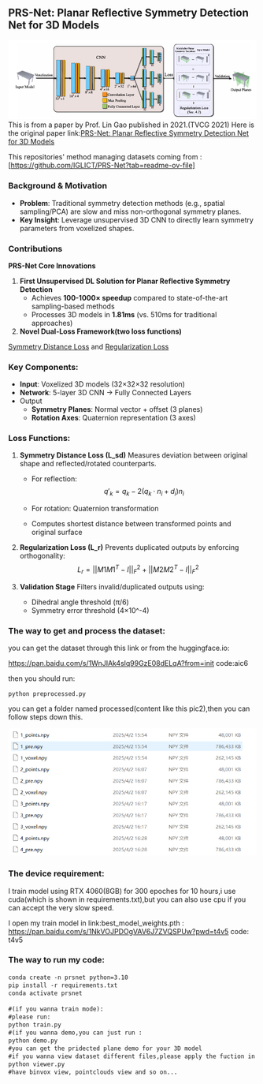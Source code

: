 ##  PRS-Net: Planar Reflective Symmetry Detection Net for 3D Models

![image-20250408210947621](image-20250408210947621.png)
This is from a paper by Prof. Lin Gao published in 2021.(TVCG 2021)
Here is the original paper link:[PRS-Net: Planar Reflective Symmetry Detection Net for 3D Models](https://arxiv.org/pdf/1910.06511)

This repositories' method managing datasets coming from :[https://github.com/IGLICT/PRS-Net?tab=readme-ov-file]
###  Background & Motivation

- **Problem**: Traditional symmetry detection methods (e.g., spatial sampling/PCA) are slow and miss non-orthogonal symmetry planes.
- **Key Insight**: Leverage unsupervised 3D CNN to directly learn symmetry parameters from voxelized shapes.

### Contributions

**PRS-Net Core Innovations**

1. **First Unsupervised DL Solution for Planar Reflective Symmetry Detection**
   - Achieves **100-1000× speedup** compared to state-of-the-art sampling-based methods
   - Processes 3D models in **1.81ms** (vs. 510ms for traditional approaches)
2. **Novel Dual-Loss Framework(two loss functions)**

<u>Symmetry Distance Loss</u> and <u>Regularization Loss</u>

### Key Components:

- **Input**: Voxelized 3D models (32×32×32 resolution)
- **Network**: 5-layer 3D CNN → Fully Connected Layers
- Output
  - **Symmetry Planes**: Normal vector + offset (3 planes)
  - **Rotation Axes**: Quaternion representation (3 axes)

### Loss Functions:

1. **Symmetry Distance Loss (L_sd)**
    Measures deviation between original shape and reflected/rotated counterparts.

   - For reflection: 
     $$
     q'_k = q_k - 2(q_k·n_i + d_i) n_i
     $$
     

   - For rotation: Quaternion transformation

   - Computes shortest distance between transformed points and original surface

2. **Regularization Loss (L_r)**
    Prevents duplicated outputs by enforcing orthogonality:
   $$
   L_r = ||M1M1^T - I||_F^2 + ||M2M2^T - I||_F^2
   $$

3. **Validation Stage**
    Filters invalid/duplicated outputs using:

   - Dihedral angle threshold (π/6)
   - Symmetry error threshold (4×10^-4)
### The way to get and process the dataset:

you can get the dataset through this link or from the huggingface.io:

https://pan.baidu.com/s/1WnJIAk4slq99GzE08dELqA?from=init code:aic6 

then you should run:

```shell
python preprocessed.py
```

you can get a folder named processed(content like this pic2),then you can follow steps down this.

![image-20250408213801130](image-20250408213801130.png)

### The device requirement:

I train model using RTX 4060(8GB) for 300 epoches for 10 hours,i use cuda(which is shown in requirements.txt),but you can also use cpu if you can accept the very slow speed.

I open my train model in link:best_model_weights.pth
: https://pan.baidu.com/s/1NkVOJPDOgVAV6J7ZVQSPUw?pwd=t4v5   code: t4v5

### The way to run my code:

```shell
conda create -n prsnet python=3.10
pip install -r requirements.txt
conda activate prsnet

#(if you wanna train mode):
#please run:
python train.py
#(if you wanna demo,you can just run :
python demo.py
#you can get the pridected plane demo for your 3D model
#if you wanna view dataset different files,please apply the fuction in 
python viewer.py
#have binvox view, pointclouds view and so on...
```

